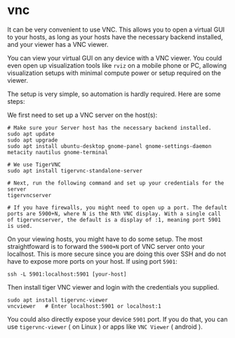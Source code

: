# vnc

It can be very convenient to use VNC. This allows you to open a virtual GUI to your hosts, as long as your hosts have the necessary backend installed, and your viewer has a VNC viewer. 

You can view your virtual GUI on any device with a VNC viewer. You could even open up visualization tools like `rviz` on a mobile phone or PC, allowing visualization setups with minimal compute power or setup required on the viewer.

The setup is very simple, so automation is hardly required. Here are some steps:

We first need to set up a VNC server on the host(s):
```
# Make sure your Server host has the necessary backend installed. 
sudo apt update
sudo apt upgrade
sudo apt install ubuntu-desktop gnome-panel gnome-settings-daemon metacity nautilus gnome-terminal 

# We use TigerVNC
sudo apt install tigervnc-standalone-server

# Next, run the following command and set up your credentials for the server
tigervncserver

# If you have firewalls, you might need to open up a port. The default ports are 5900+N, where N is the Nth VNC display. With a single call of tigervncserver, the default is a display of :1, meaning port 5901 is used.
```

On your viewing hosts, you might have to do some setup. The most straightfoward is to forward the `5900+N` port of VNC server onto your localhost. This is more secure since you are doing this over SSH and do not have to expose more ports on your host. If using port `5901`:
```
ssh -L 5901:localhost:5901 [your-host]
```

Then install tiger VNC viewer and login with the credentials you supplied.
```
sudo apt install tigervnc-viewer
vncviewer   # Enter localhost:5901 or localhost:1
```

You could also directly expose your device `5901` port. If you do that, you can use `tigervnc-viewer` ( on Linux ) or apps like `VNC Viewer` ( android ).
